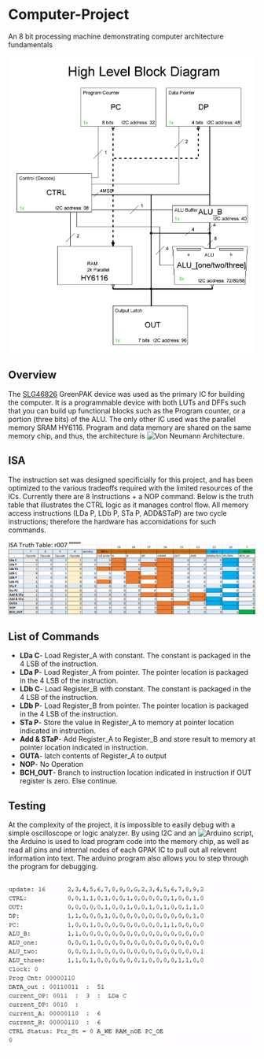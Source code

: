 # Computer-Project
An 8 bit processing machine demonstrating computer architecture fundamentals
 


![High Level Block Diagram](/images/Computer_r004_a.JPG)

## Overview
The [SLG46826](https://www.dialog-semiconductor.com/products/slg46826) GreenPAK device was used as the primary IC for building the computer.  It is a programmable device with both LUTs and DFFs such that you can build up functional blocks such as the Program counter, or a portion (three bits) of the ALU.  The only other IC used was the parallel memory SRAM HY6116.  Program and data memory are shared on the same memory chip, and thus, the architecture is ![Von Neumann Architecture](https://en.wikipedia.org/wiki/Von_Neumann_architecture).

## ISA
The instruction set was designed specificially for this project, and has been optimized to the various tradeoffs required with the limited resources of the ICs.  Currently there are 8 Instructions + a NOP command.  Below is the truth table that illustrates the CTRL logic as it manages control flow.  All memory access instructions (LDa P, LDb P, STa P, ADD&STaP) are two cycle instructions; therefore the hardware has accomidations for such commands.

![ISA Truth Table](/images/ISA_Truth_Table.jpg) 

## List of Commands
* **LDa C**- Load Register_A with constant.  The constant is packaged in the 4 LSB of the instruction.  
* **LDa P**- Load Register_A from pointer.  The pointer location is packaged in the 4 LSB of the instruction.     
* **LDb C**- Load Register_B with constant.  The constant is packaged in the 4 LSB of the instruction.     
* **LDb P**- Load Register_B from pointer.  The pointer location is packaged in the 4 LSB of the instruction.
* **STa P**- Store the value in Register_A to memory at pointer location indicated in instruction.   
* **Add & STaP**- Add Register_A to Register_B and store result to memory at pointer location indicated in instruction. 
* **OUTA**- latch contents of Register_A to output    
* **NOP**- No Operation
* **BCH_OUT**- Branch to instruction location indicated in instruction if OUT register is zero.  Else continue.

## Testing
At the complexity of the project, it is impossible to easily debug with a simple oscilloscope or logic analyzer.  By using I2C and an ![Arduino script](Computer_debugger.ino), the Arduino is used to load program code into the memory chip, as well as read all pins and internal nodes of each GPAK IC to pull out all relevent information into text.  The arduino program also allows you to step through the program for debugging.


![debugging example](/images/gif_arduino_debug.gif)
